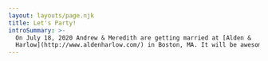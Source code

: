 ```yaml
---
layout: layouts/page.njk
title: Let's Party!
introSummary: >-
  On July 18, 2020 Andrew & Meredith are getting married at [Alden &
  Harlow](http://www.aldenharlow.com/) in Boston, MA. It will be awesome.
---
```

<div class="wistia_responsive_padding" style="padding:56.25% 0 0 0;position:relative;"><div class="wistia_responsive_wrapper" style="height:100%;left:0;position:absolute;top:0;width:100%;"><div class="wistia_embed wistia_async_dpudhoz9ay videoFoam=true" style="height:100%;position:relative;width:100%"><div class="wistia_swatch" style="height:100%;left:0;opacity:0;overflow:hidden;position:absolute;top:0;transition:opacity 200ms;width:100%;"><img src="https://fast.wistia.com/embed/medias/dpudhoz9ay/swatch" style="filter:blur(5px);height:100%;object-fit:contain;width:100%;" alt="" aria-hidden="true" onload="this.parentNode.style.opacity=1;" /></div></div></div></div>
<script src="https://fast.wistia.com/embed/medias/dpudhoz9ay.jsonp" async></script>
<script src="https://fast.wistia.com/assets/external/E-v1.js" async></script>